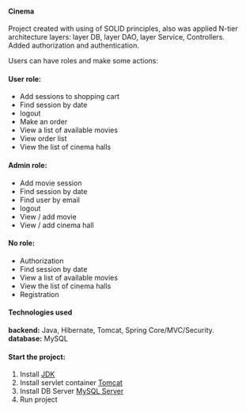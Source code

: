 
#### Cinema

Project created with using of SOLID principles, also was applied N-tier architecture layers: layer  DB, layer  DAO, layer  Service, Controllers. <br>
Added authorization and authentication.

Users can have roles and make some actions: <br>

#### User role: <br>
- Add sessions to shopping cart
- Find session by date
- logout
- Make an order
- View a list of available movies
- View order list
- View the list of cinema halls

#### Admin role: <br>
- Add movie session
- Find session by date
- Find user by email
- logout
- View / add movie
- View / add cinema hall

#### No role: <br>
- Authorization
- Find session by date
- View a list of available movies
- View the list of cinema halls
- Registration

#### Technologies used <br>
**backend:** Java, Hibernate, Tomcat, Spring Core/MVC/Security. <br>
**database:** MySQL<br>

#### Start the project: <br>
1. Install [JDK](https://www.oracle.com/java/technologies/javase-downloads.html, "Download JDK") <br>
2. Install servlet container [Tomcat](https://tomcat.apache.org/download-90.cgi, "Download Tomcat") <br>
3. Install DB Server [MySQL Server](https://dev.mysql.com/downloads/) <br>
4. Run project
